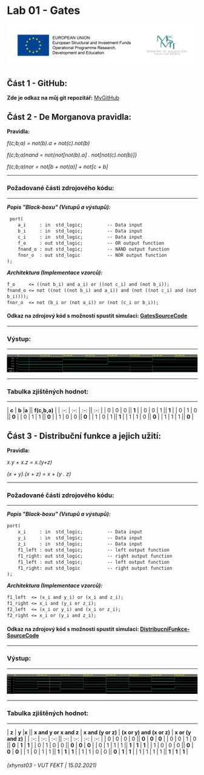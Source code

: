 # Lab 01 - Gates



![Logo](logolink_eng.jpg)

## Část 1 - GitHub:
**Zde je odkaz na můj git repozítář:** [MyGitHub](https://github.com/Heretic2k20/Digital-Electronics-1)

## Část 2 - De Morganova pravidla: 

**Pravidla:**

*f(c;b;a) = not(b).a + not(c).not(b)*

*f(c;b;a)nand = not{not[not(b).a] . not[not(c).not(b)]}*

*f(c;b;a)nor = not[b + not(a)] + not[c + b]*


------------------------------------------------------------------------
### Požadované části zdrojového kódu:
------------------------------------------------------------------------

***Popis "Black-boxu" (Vstupů a výstupů):***

     port(     
        a_i     : in  std_logic;         -- Data input        
        b_i     : in  std_logic;         -- Data input        
        c_i     : in  std_logic;         -- Data input        
        f_o     : out std_logic;         -- OR output function        
        fnand_o : out std_logic;         -- NAND output function        
        fnor_o  : out std_logic          -- NOR output function        
    );


***Architektura (Implementace vzorců):***


    f_o     <= ((not b_i) and a_i) or ((not c_i) and (not b_i));    
    fnand_o <= not ((not ((not b_i) and a_i)) and (not ((not c_i) and (not b_i))));    
    fnor_o  <= not (b_i or (not a_i)) or (not (c_i or b_i));
    

#### Odkaz na zdrojový kód s možností spustit simulaci: [GatesSourceCode](https://www.edaplayground.com/x/wtbF)

------------------------------------------------------------------------
### Výstup:
------------------------------------------------------------------------
![VystupSimulace-Gate](graf_De_Morganova_pravidla.JPG)

------------------------------------------------------------------------
### Tabulka zjištěných hodnot:
------------------------------------------------------------------------
| **c** | **b** |**a** || **f(c,b,a)** |
| :-: | :-: | :-: || :-: |
| 0 | 0 | 0 || **1** |
| 0 | 0 | 1 || **1** |
| 0 | 1 | 0 || **0** |
| 0 | 1 | 1 || **0** |
| 1 | 0 | 0 || **0** |
| 1 | 0 | 1 || **1** |
| 1 | 1 | 0 || **0** |
| 1 | 1 | 1 || **0** |

## Část 3 - Distribuční funkce a jejich užití: 

**Pravidla:**

*x.y + x.z = x.(y+z)*

*(x + y).(x + z) = x + (y . z)*

------------------------------------------------------------------------
### Požadované části zdrojového kódu:
------------------------------------------------------------------------

***Popis "Black-boxu" (Vstupů a výstupů):***

    port( 
        x_i     : in  std_logic;         -- Data input
        y_i     : in  std_logic;         -- Data input
        z_i     : in  std_logic;         -- Data input
        f1_left : out std_logic;         -- left output function
        f1_right: out std_logic;         -- right output function
        f1_left : out std_logic;         -- left output function
        f1_right: out std_logic          -- right output function
    );
    
***Architektura (Implementace vzorců):***

    f1_left  <= (x_i and y_i) or (x_i and z_i);
    f1_right <= x_i and (y_i or z_i);
    f2_left  <= (x_i or y_i) and (x_i or z_i);
    f2_right <= x_i or (y_i and z_i);

#### Odkaz na zdrojový kód s možností spustit simulaci: [DistribucniFunkce-SourceCode](https://www.edaplayground.com/x/N_B9)

------------------------------------------------------------------------
### Výstup:
------------------------------------------------------------------------
![VystupSimulace-DistribucniRovnice](vystup_distribucni_funkce.JPG)

------------------------------------------------------------------------
### Tabulka zjištěných hodnot:
------------------------------------------------------------------------
| **z** | **y** |**x** || **x and y or x and z** | **x and (y or z)** | **(x or y) and (x or z)**  | **x or (y and z)**  |
| :-: | :-: | :-: || :-: | :-: | :-: | :-: |
| 0 | 0 | 0 | 0 || **0** | **0** | **0** |
| 0 | 0 | 1 | 0 || **0** | **1** | **1** |
| 0 | 1 | 0 | 0 || **0** | **0** | **0** |
| 0 | 1 | 1 | 1 || **1** | **1** | **1** |
| 1 | 0 | 0 | 0 || **0** | **0** | **0** |
| 1 | 0 | 1 | 1 || **1** | **1** | **1** |
| 1 | 1 | 0 | 0 || **0** | **1** | **1** |
| 1 | 1 | 1 | 1 || **1** | **1** | **1** |

###### (xhynst03 - VUT FEKT  |  15.02.2021)
